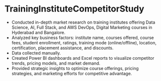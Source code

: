 # TrainingInstituteCompetitorStudy
* Conducted in-depth market research on training institutes offering Data Science, AI, Full Stack, and AWS DevOps,  Digital Marketing  courses in Hyderabad and Bangalore.
* Analyzed key business factors: institute name, courses offered, course fees, student enrollment, ratings, training mode (online/offline), location, certification, 
  placement assistance, and discounts.
* Data collected manually.
* Created Power BI dashboards and Excel reports to visualize competitor trends, pricing models, and market demand.
* Provided strategic insights to optimize course offerings, pricing strategies, and marketing efforts for competitive advantage.

